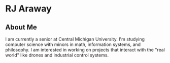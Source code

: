 # RJ Araway
## About Me
I am currently a senior at Central Michigan University. I'm studying computer science with minors in math, information systems, and philosophy. I am interested in working on projects that interact with the "real world" like drones and industrial control systems.

<!--
**arawayrj/arawayrj** is a ✨ _special_ ✨ repository because its `README.md` (this file) appears on your GitHub profile.

Here are some ideas to get you started:

- 🔭 I’m currently working on ...
- 🌱 I’m currently learning ...
- 👯 I’m looking to collaborate on ...
- 🤔 I’m looking for help with ...
- 💬 Ask me about ...
- 📫 How to reach me: ...
- 😄 Pronouns: ...
- ⚡ Fun fact: ...
-->
